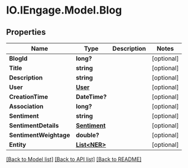 # IO.IEngage.Model.Blog
## Properties

Name | Type | Description | Notes
------------ | ------------- | ------------- | -------------
**BlogId** | **long?** |  | [optional] 
**Title** | **string** |  | [optional] 
**Description** | **string** |  | [optional] 
**User** | [**User**](User.md) |  | [optional] 
**CreationTime** | **DateTime?** |  | [optional] 
**Association** | **long?** |  | [optional] 
**Sentiment** | **string** |  | [optional] 
**SentimentDetails** | [**Sentiment**](Sentiment.md) |  | [optional] 
**SentimentWeightage** | **double?** |  | [optional] 
**Entity** | [**List&lt;NER&gt;**](NER.md) |  | [optional] 

[[Back to Model list]](../README.md#documentation-for-models) [[Back to API list]](../README.md#documentation-for-api-endpoints) [[Back to README]](../README.md)

